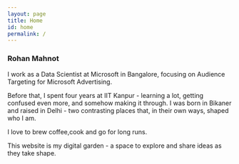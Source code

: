 ```yaml
---
layout: page
title: Home
id: home
permalink: /
---
```

### Rohan Mahnot
I work as a Data Scientist at Microsoft in Bangalore, focusing on Audience Targeting for Microsoft Advertising.

Before that, I spent four years at IIT Kanpur - learning a lot, getting confused even more, and somehow making it through.
I was born in Bikaner and raised in Delhi - two contrasting places that, in their own ways, shaped who I am. 

I love to brew coffee,cook and go for long runs.

This website is my digital garden - a space to explore and share ideas as they take shape.
